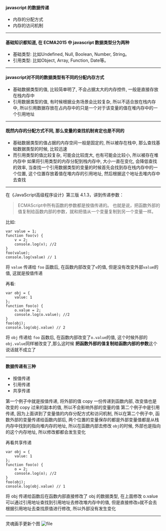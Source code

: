 

#### javascript 的数据传递
 - 内存的分配方式
 - 内存的访问机制

---
#### 基础知识都知道, 在 ECMA2015 中 javascript 数据类型分为两种
- 基础类型: 比如Undefined, Null, Boolean, Number, String。
- 引用类型: 比如Object, Array, Function, Date等。
<!--more-->
---
#### javascript对不同的数据类型有不同的分配内存方式

 - 基础数据类型的值, 比较简单明了, 不会占据太大的内存控件, 一般是直接存放在栈内存中
 - 引用数据类型的值, 有时候根据业务场景会比较复杂, 所以不适合放在栈内存中, 所以引用数据存放在占内存中的只是一个对于该变量的值在堆内存中的一个引用地址
---
#### 既然内存的分配方式不同, 那么变量的查找机制肯定也是不同的

 - 基础数据类型的值占据的内存空间一般是固定的, 所以被存在栈中, 那么查找基础数据类型的时候, 比较迅速
 - 而引用类型的值比较复杂, 可能会比较庞大, 也有可能会比较小, 所以被存在堆内存中
  如果将引用类型的内存分配到栈内存中, 大小一直在变化, 会降低查找的效率, 当查找一个引用数据类型的变量的时候首先会找到存在栈内存中的一个位置, 这个位置存放着值在堆内存的引用地址, 然后根据这个地址去堆内存中去查找

---
 在《JavaScript高级程序设计》第三版 4.1.3，讲到传递参数：
> ECMAScript中所有函数的参数都是按值传递的。
也就是说，把函数外部的值复制给函数内部的参数，就和把值从一个变量复制到另一个变量一样。

比如:
```
var value = 1;
function foo(v) {
    v = 2;
    console.log(v); //2
}
foo(value);
console.log(value) // 1
```
将 `value` 传递给 `foo` 函数后, 在函数内部改变了`v`的值, 但是没有改变外部`value`的值, 这就是按值传递

再看:

```
var obj = {
    value: 1
};
function foo(o) {
    o.value = 2;
    console.log(o.value); //2
}
foo(obj);
console.log(obj.value) // 2
```
将 `obj` 传递给 `foo` 函数后, 在函数内部改变了`o.value`的值,  这个时候外部的 `obj.value`同样被改变了,那么这时候 **把函数外部的值复制给函数内部的参数**这个说话就不成立了

---
#### 数据传递有三种

- 按值传递
- 引用传递
- 共享传递

第一个例子中就是按值传递, 将外部的值 copy 一份传递到函数内部, 改变值也是改变的 copy 过来的副本的值, 所以不会影响外部的变量的值
第二个例子中是引用传递, 因为上面讲到了变量值的内存分配方式和访问机制, 所以在第二个例子中, 函数外部的变量传递给函数内部后, 两个位置的变量保存的都是外部变量值都是从栈内存中找到的指向堆内存的地址, 所以在函数内部去修改 `obj`的时候, 外部也是指向的这个内存地址, 所以修改都都会发生变化

再看共享传递
```
var obj = {
    value: 1
};
function foo(o) {
    o = 2;
    console.log(o); //2
}
foo(obj);
console.log(obj.value) // 1
```
将 obj 传递给函数后在函数内部直接修改了 obj 的数据类型, 在上面修改 o.value 可以通过引用地址查找到引用地址去修改堆内存中的值, 但是直接修改`o`就不会去根据引用地址去查找原值进行修改, 所以外部没有发生变化

---
灵魂画手更新个图
![file](https://cdn.iluoy.com/uploads/articles/9104e579085a73bbfdbf757f95821c32.png)